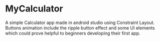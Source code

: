 # MyCalculator
A simple Calculator app made in android studio using Constraint Layout.
Buttons animation include the ripple button effect and some UI elements which could prove helpful to beginners developing their first app.
